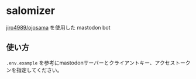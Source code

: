 # salomizer

[jiro4989/ojosama](https://github.com/jiro4989/ojosama) を使用した mastodon bot

## 使い方

`.env.example` を参考にmastodonサーバーとクライアントキー、アクセストークンを指定してください。
